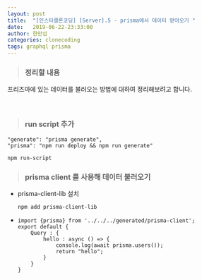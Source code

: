 ```yaml
---
layout: post
title:  "[인스타클론코딩] [Server].5 - prisma에서 데이터 받아오기 "
date:   2019-06-22-23:33:00
author: 한만섭
categories: clonecoding
tags: graphql prisma 
---
```



> ### 정리할 내용 
  
  프리즈마에 있는 데이터를 불러오는 방법에 대하여 정리해보려고 합니다. 
  
　  
   
> ### run script 추가 

  ```
  "generate": "prisma generate",
  "prisma": "npm run deploy && npm run generate"
  ```
  ```
  npm run-script
  ```
  
> ### prisma client 를 사용해 데이터 불러오기 

  * prisma-client-lib 설치 
    
    ```
    npm add prisma-client-lib
    ```
    
  * 
    ```
    import {prisma} from '../../../generated/prisma-client';
    export default {
        Query : {
            hello : async () => {
                console.log(await prisma.users());
                return "hello";
            }
        }
    }
    ```
